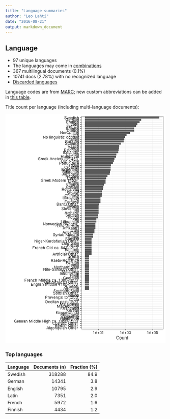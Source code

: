 ```yaml
---
title: "Language summaries"
author: "Leo Lahti"
date: "2016-08-21"
output: markdown_document
---
```


## Language

 * 97 unique languages
 * The languages may come in [combinations](output.tables/language_conversions.csv)
 * 367 multilingual documents (0.1%)  
 * 10741 docs (2.78%) with no recognized language 
 * [Discarded languages](output.tables/language_discarded.csv)

Language codes are from [MARC](http://www.loc.gov/marc/languages/language_code.html); new custom abbreviations can be added in [this table](https://github.com/rOpenGov/bibliographica/blob/master/inst/extdata/language_abbreviations.csv).

Title count per language (including multi-language documents):

![plot of chunk summarylang](figure/summarylang-1.png)


### Top languages


|Language | Documents (n)| Fraction (%)|
|:--------|-------------:|------------:|
|Swedish  |        318288|         84.9|
|German   |         14341|          3.8|
|English  |         10795|          2.9|
|Latin    |          7351|          2.0|
|French   |          5972|          1.6|
|Finnish  |          4434|          1.2|

